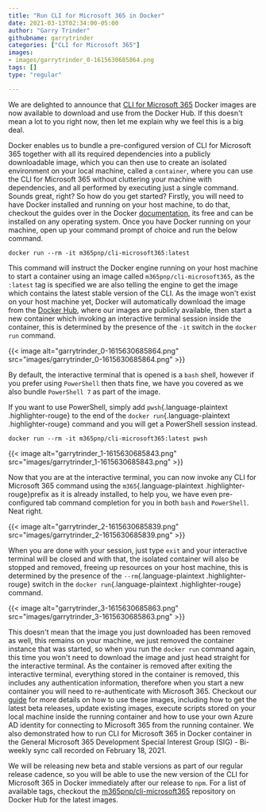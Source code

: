 ```yaml
---
title: "Run CLI for Microsoft 365 in Docker"
date: 2021-03-13T02:34:00-05:00
author: "Garry Trinder"
githubname: garrytrinder
categories: ["CLI for Microsoft 365"]
images:
- images/garrytrinder_0-1615630685864.png
tags: []
type: "regular"

---
```



We are delighted to announce that [CLI for Microsoft
365](https://aka.ms/cli-m365) Docker images are now available to
download and use from the Docker Hub.
If this doesn't mean a lot to you right now, then let me explain why we
feel this is a big deal.

Docker enables us to bundle a pre-configured version of CLI for
Microsoft 365 together with all its required dependencies into a
publicly downloadable image, which you can then use to create an
isolated environment on your local machine, called a
`container`, where you can use
the CLI for Microsoft 365 without cluttering your machine with
dependencies, and all performed by executing just a single command.
Sounds great, right? So how do you get started?
Firstly, you will need to have Docker installed and running on your host
machine, to do that, checkout the guides over in the Docker
[documentation](https://docs.docker.com/get-docker/), its free and can
be installed on any operating system. Once you have Docker running on
your machine, open up your command prompt of choice and run the below
command.

``` highlight
docker run --rm -it m365pnp/cli-microsoft365:latest
```

This command will instruct the Docker engine running on your host
machine to start a container using an image called
`m365pnp/cli-microsoft365`, as
the `:latest` tag is specified
we are also telling the engine to get the image which contains the
latest stable version of the CLI.
As the image won't exist on your host machine yet, Docker will
automatically download the image from the [Docker
Hub](https://hub.docker.com/r/m365pnp/cli-microsoft365), where our
images are publicly available, then start a new container which invoking
an interactive terminal session inside the container, this is determined
by the presence of the `-it`
switch in the `docker run`
command.

{{< image alt="garrytrinder_0-1615630685864.png" src="images/garrytrinder_0-1615630685864.png" >}}

By default, the interactive terminal that is opened is a
`bash` shell, however if you
prefer using `PowerShell` then
thats fine, we have you covered as we also bundle
`PowerShell 7` as part of the
image.

If you want to use PowerShell, simply add `pwsh`{.language-plaintext
.highlighter-rouge} to the end of the `docker run`{.language-plaintext
.highlighter-rouge} command and you will get a PowerShell session
instead.

``` highlight
docker run --rm -it m365pnp/cli-microsoft365:latest pwsh
```

{{< image alt="garrytrinder_1-1615630685843.png" src="images/garrytrinder_1-1615630685843.png" >}}

Now that you are at the interactive terminal, you can now invoke any CLI
for Microsoft 365 command using the `m365`{.language-plaintext
.highlighter-rouge}prefix as it is already installed, to help you, we
have even pre-configured tab command completion for you in both
`bash` and
`PowerShell`. Neat right.

{{< image alt="garrytrinder_2-1615630685839.png" src="images/garrytrinder_2-1615630685839.png" >}}

When you are done with your session, just type
`exit` and your interactive
terminal will be closed and with that, the isolated container will also
be stopped and removed, freeing up resources on your host machine, this
is determined by the presence of the `--rm`{.language-plaintext
.highlighter-rouge} switch in the `docker run`{.language-plaintext
.highlighter-rouge} command.

{{< image alt="garrytrinder_3-1615630685863.png" src="images/garrytrinder_3-1615630685863.png" >}}

This doesn't mean that the image you just downloaded has been removed as
well, this remains on your machine, we just removed the container
instance that was started, so when you run the
`docker run` command again, this
time you won't need to download the image and just head straight for the
interactive terminal.
As the container is removed after exiting the interactive terminal,
everything stored in the container is removed, this includes any
authentication information, therefore when you start a new container you
will need to re-authenticate with Microsoft 365.
Checkout our
[guide](https://pnp.github.io/cli-microsoft365/user-guide/run-cli-in-docker-container/)
for more details on how to use these images, including how to get the
latest beta releases, update existing images, execute scripts stored on
your local machine inside the running container and how to use your own
Azure AD identity for connecting to Microsoft 365 from the running
container.
We also demonstrated how to run CLI for Microsoft 365 in Docker
container in the General Microsoft 365 Development Special Interest
Group (SIG) - Bi-weekly sync call recorded on February 18, 2021.

We will be releasing new beta and stable versions as part of our regular
release cadence, so you will be able to use the new version of the CLI
for Microsoft 365 in Docker immediately after our release to
`npm`.
For a list of available tags, checkout the
[m365pnp/cli-microsoft365](https://hub.docker.com/r/m365pnp/cli-microsoft365)
repository on Docker Hub for the latest images.

